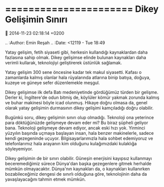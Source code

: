 ======================
Dikey Gelişimin Sınırı
======================

:date: 2014-11-23 02:18:14 +0200

.. :Author: Emin Reşah
.. :Date:   <12119 - Tue 18:49

Yatay gelişim, fetih siyaseti gibi, herkesin kullandığı kaynaklardan
daha fazlasına sahip olmak. Dikey gelişimse elinde bulunan kaynakları
daha verimli kullarak, teknolojiyi geliştirerek üstünlük sağlamak.

Yatay gelişim 300 sene öncesine kadar tek makul siyasetti. Kafası o
zamanlarda kalmış olanlar hala rüyalarında atlarına binip batıya,
doğuya, kuzeye ve güneye sefer düzenlemekle meşgul.

Dikey gelişimse ilk defa Batı medeniyetinde gördüğümüz türden bir
gelişme. Derler ki, İngiltere'de odun bitmiş de, köylüler kömür yakmak
zorunda kalmış ve buhar makinesi böyle icad olunmuş. Hikaye doğru olmasa
da, genel olarak yatay gelişimin durmasının dikey gelişimi kamçıladığı
doğru olabilir.

Bugünkü soru, dikey gelişimin sınırı olup olmadığı. Teknoloji ona
yeterince para döktüğünüzde gelişmeye devam eder mi? Bu biraz şüpheli
geliyor bana. Teknoloji gelişmeye devam ediyor, ancak eski hızı yok.
Yirminci yüzyılın başında uçmaya başlayan insan, hala benzer
makinelerle, sadece kendi gezegeninde uçuyor. Bilgisayarlarımızla hala
sohbet edemiyoruz ve telefonlarımız hala arayanın kim olduğunu
kulağımızdaki kulaklığa söyleyemiyor.

Dikey gelişimin de bir sınırı olabilir. Güneşin enerjisini kayıpsız
kullanmayı beceremediğimiz sürece Dünya'dan başka gezegenlere gitmek
herhalde mümkün olmayacaktır. Dünya'nın kaynakları da, o kaynakları
kullanırken bozabileceğimiz dengesi de sınırlı olduğuna göre,
teknolojinin daha da yavaşlayacağını tahmin etmek mümkün.
